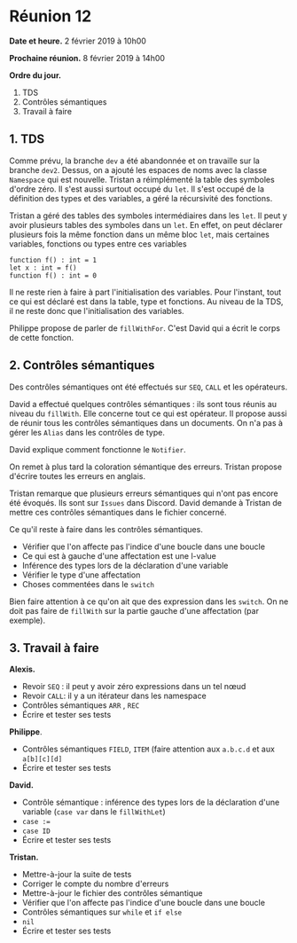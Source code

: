 # Réunion 12

**Date et heure.** 2 février 2019 à 10h00

**Prochaine réunion.** 8 février 2019 à 14h00

**Ordre du jour.**

1.  TDS
1.  Contrôles sémantiques
1.  Travail à faire

## 1. TDS

Comme prévu, la branche `dev` a été abandonnée et on travaille sur la branche `dev2`. Dessus, on a ajouté les espaces de noms avec la classe `Namespace` qui est nouvelle. Tristan a réimplémenté la table des symboles d'ordre zéro. Il s'est aussi surtout occupé du `let`. Il s'est occupé de la définition des types et des variables, a géré la récursivité des fonctions.

Tristan a géré des tables des symboles intermédiaires dans les `let`. Il peut y avoir plusieurs tables des symboles dans un `let`. En effet, on peut déclarer plusieurs fois la même fonction dans un même bloc `let`, mais certaines variables, fonctions ou types entre ces variables

```tiger
function f() : int = 1
let x : int = f()
function f() : int = 0
```

Il ne reste rien à faire à part l'initialisation des variables. Pour l'instant, tout ce qui est déclaré est dans la table, type et fonctions. Au niveau de la TDS, il ne reste donc que l'initialisation des variables.

Philippe propose de parler de `fillWithFor`.  C'est David qui a écrit le corps de cette fonction.

## 2. Contrôles sémantiques

Des contrôles sémantiques ont été effectués sur `SEQ`, `CALL` et les opérateurs.

David a effectué quelques contrôles sémantiques : ils sont tous réunis au niveau du `fillWith`. Elle concerne tout ce qui est opérateur.  Il propose aussi de réunir tous les contrôles sémantiques dans un documents. On n'a pas à gérer les `Alias` dans les contrôles de type.

David explique comment fonctionne le `Notifier`.

On remet à plus tard la coloration sémantique des erreurs. Tristan propose d'écrire toutes les erreurs en anglais.

Tristan remarque que plusieurs erreurs sémantiques qui n'ont pas encore été évoqués. Ils sont sur `Issues` dans Discord. David demande à Tristan de mettre ces contrôles sémantiques dans le fichier concerné.

Ce qu'il reste à faire dans les contrôles sémantiques.

-   Vérifier que l'on affecte pas l'indice d'une boucle dans une boucle
-   Ce qui est à gauche d'une affectation est une l-value
-   Inférence des types lors de la déclaration d'une variable
-   Vérifier le type d'une affectation
-   Choses commentées dans le `switch`

Bien faire attention à ce qu'on ait que des expression dans les `switch`. On ne doit pas faire de `fillWith` sur la partie gauche d'une affectation (par exemple).

## 3. Travail à faire

**Alexis.**

-   Revoir `SEQ` : il peut y avoir zéro expressions dans un tel nœud
-   Revoir `CALL`: il y a un itérateur dans les namespace
-   Contrôles sémantiques `ARR` , `REC`
-   Écrire et tester ses tests

**Philippe**.

-   Contrôles sémantiques `FIELD`, `ITEM` (faire attention aux `a.b.c.d` et aux `a[b][c][d]`
-   Écrire et tester ses tests

**David.**

-   Contrôle sémantique : inférence des types lors de la déclaration d'une variable (`case var` dans le `fillWithLet`)
-   `case :=`
-   `case ID`
-   Écrire et tester ses tests

**Tristan.**

-   Mettre-à-jour la suite de tests
-   Corriger le compte du nombre d'erreurs
-   Mettre-à-jour le fichier des contrôles sémantique
-   Vérifier que l'on affecte pas l'indice d'une boucle dans une boucle
-   Contrôles sémantiques sur `while` et `if else`
-   `nil`
-   Écrire et tester ses tests
